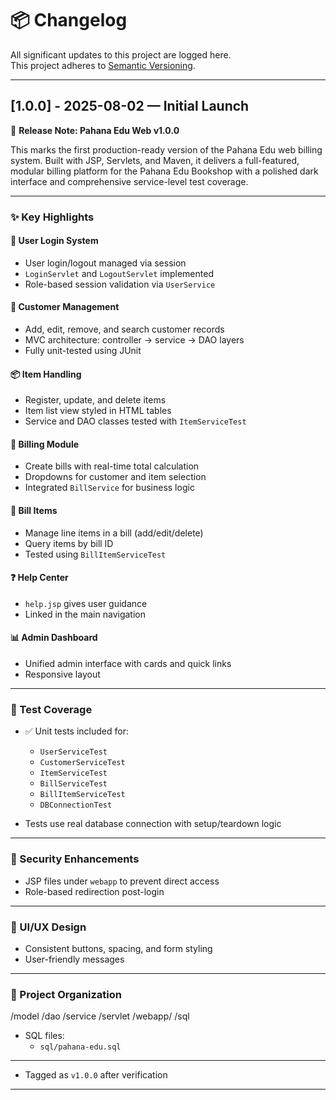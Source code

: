 # 📦 Changelog

All significant updates to this project are logged here.  
This project adheres to [Semantic Versioning](https://semver.org/).

---

## [1.0.0] - 2025-08-02 — **Initial Launch**

🚀 **Release Note: Pahana Edu Web v1.0.0**

This marks the first production-ready version of the Pahana Edu web billing system. Built with JSP, Servlets, and Maven, it delivers a full-featured, modular billing platform for the Pahana Edu Bookshop with a polished dark interface and comprehensive service-level test coverage.

---

### ✨ Key Highlights

#### 🔐 User Login System
- User login/logout managed via session
- `LoginServlet` and `LogoutServlet` implemented
- Role-based session validation via `UserService`

#### 👥 Customer Management
- Add, edit, remove, and search customer records
- MVC architecture: controller → service → DAO layers
- Fully unit-tested using JUnit

#### 📦 Item Handling
- Register, update, and delete items
- Item list view styled in HTML tables
- Service and DAO classes tested with `ItemServiceTest`

#### 🧾 Billing Module
- Create bills with real-time total calculation
- Dropdowns for customer and item selection
- Integrated `BillService` for business logic

#### 🧮 Bill Items
- Manage line items in a bill (add/edit/delete)
- Query items by bill ID
- Tested using `BillItemServiceTest`

#### ❓ Help Center
- `help.jsp` gives user guidance
- Linked in the main navigation

#### 📊 Admin Dashboard
- Unified admin interface with cards and quick links
- Responsive layout 

---

### 🧪 Test Coverage

- ✅ Unit tests included for:
    - `UserServiceTest`
    - `CustomerServiceTest`
    - `ItemServiceTest`
    - `BillServiceTest`
    - `BillItemServiceTest`
    - `DBConnectionTest`

- Tests use real database connection with setup/teardown logic

---

### 🔐 Security Enhancements

- JSP files under `webapp` to prevent direct access
- Role-based redirection post-login

---

### 🎨 UI/UX Design

- Consistent buttons, spacing, and form styling
- User-friendly messages 

---

### 📁 Project Organization

/model
/dao
/service
/servlet
/webapp/
/sql


- SQL files:
    - `sql/pahana-edu.sql`
    

---
- Tagged as `v1.0.0` after verification

---
